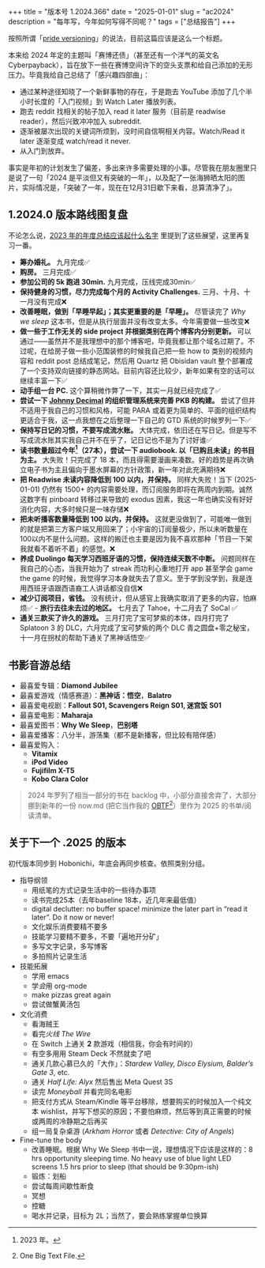 +++
title = "版本号 1.2024.366"
date = "2025-01-01"
slug = "ac2024"
description = "每年写，今年如何写得不同呢？"
tags = ["总结报告"]
+++

按照所谓「[pride versioning](https://mastodon.online/@nikitonsky/113691789641950263)」的说法，目前这篇应该是这么一个标题。

本来给 2024 年定的主题叫「赛博还债」（甚至还有一个洋气的英文名 Cyberpayback），旨在放下一些在赛博空间许下的空头支票和给自己添加的无形压力。毕竟我给自己总结了「感兴趣四部曲」：

- 通过某种途径知晓了一个新鲜事物的存在，于是跑去 YouTube 添加了几个半小时长度的「入门视频」到 Watch Later 播放列表。
- 跑去 reddit 找相关的帖子加入 read it later 服务（目前是 readwise reader），然后兴致冲冲加入 subreddit.
- 逐渐被屡次出现的关键词所烦到，没时间自信啊相关内容。Watch/Read it later 逐渐变成 watch/read it never.
- 从入门到放弃。

事实是年初的计划发生了偏差，多出来许多需要处理的小事。尽管我在朋友圈里只是说了一句「2024 是平淡但又有突破的一年」，以及配了一张海狮晒太阳的图片，实际情况是，「突破了一年，现在在12月31日歇下来看，总算清净了」。
## 1.2024.0 版本路线图复盘

不论怎么说，[2023 年的年度总结应该起什么名字](https://rexarski.com/zh/2023/12/ac2023/) 里提到了这些展望，这里再复习一番。

- **筹办婚礼。** 九月完成✅
- **购房。** 三月完成✅
- **参加公司的 5k 跑进 30min.** 九月完成，压线完成30min✅
- **保持健身的习惯，尽力完成每个月的 Activity Challenges.** 三月、十月、十一月没有完成❌
- **改善睡眠，做到「早睡早起」；其实更重要的是「早睡」。** 尽管读完了 *Why we sleep* 这本书，但是从执行层面并没有改变太多。今年需要做一些改变❌
- **做一些于工作无关的 side project 并根据类别在两个博客内分别更新。** 可以通过——虽然并不是我理想中的那个博客吧，毕竟我都让那个域名过期了。不过呢，在给房子做一些小范围装修的时候我自己把一些 how to 类别的视频内容和 reddit post 总结成笔记，然后用 Quartz 把 Obisidan vault 整个部署成了一个支持双向链接的静态网站。目前内容还比较少，新年如果有空的话可以继续丰富一下✅
- **动手组一台 PC.** 这个算稍微作弊了一下，其实一月就已经完成了✅
- **尝试一下 [Johnny Decimal](https://johnnydecimal.com/) 的组织管理系统来完善 PKB 的构建。** 尝试了但并不适用于我自己的习惯和风格，可能 PARA 或着更为简单的、平面的组织结构更适合于我，这一点我想在之后整理一下自己的 GTD 系统的时候罗列一下✅
- **保持写日记的习惯，不要写成流水账。** 大体完成，依旧还在写日记。但是写不写成流水账其实我自己并不在乎了，记日记也不是为了讨好谁✅
- **读书数量超过今年[^1]（27本），尝试一下 audiobook. 以「已购且未读」的书目为主。** 大失败！只完成了 18 本，而且得需要漫画来凑数。好的趋势是再次确立电子书为主且偏向于墨水屏幕的方针政策，新一年对此充满期待❌
- **把 Readwise 未读内容降低到 100 以内，并保持。** 同样大失败！当下 (2025-01-01) 仍然有 1500+ 的内容需要处理，而订阅服务即将在两周内到期。诚然这数字有 pinboard 转移过来导致的 exodus 因素，我这一年也确实没有好好消化内容，大多时候只是一味存储❌
- **把未听播客数量降低到 100 以内，并保持。** 这就更没做到了，可能唯一做到的就是把第三方客户端又用回来了；小宇宙的订阅量极少，所以未听数量在100以内不是什么问题。这样的搬迁也主要是因为我不喜欢那种「节目一下架我就看不着听不着」的感觉。❌
- **养成 Duolingo 每天学习西班牙语的习惯，保持连续天数不中断。** 问题同样在我自己的心态，当我开始为了 streak 而功利心重地打开 app 甚至学会 game the game 的时候，我觉得学习本身就失去了意义。至于学到没学到，我是连用西班牙语跟西语裔工人讲话都没自信❌
- **减少订阅项目，省钱。** 没有统计，但从感官上我确实取消了更多的内容，怕麻烦✅
- **旅行去往未去过的地区。** 七月去了 Tahoe，十二月去了 SoCal ✅
- **通关三款买了许久的游戏。** 三月打完了宝可梦紫的本体，四月打完了 Splatoon 3 的 DLC，六月完成了宝可梦紫的两个 DLC 青之圆盘+零之秘宝，十一月在拐杖的帮助下通关了黑神话悟空✅

## 书影音游总结

- 最喜爱专辑：**Diamond Jubilee**
- 最喜爱游戏（情感赛道）：**黑神话：悟空**，**Balatro**
- 最喜爱电视剧：**Fallout S01, Scavengers Reign S01, 迷宫饭 S01**
- 最喜爱电影：**Maharaja**
- 最喜爱图书：**Why We Sleep**，**巴别塔**
- 最喜爱播客：八分半，游荡集（都不是新播客，但比较有陪伴感）
- 最喜爱购入：
    - **Vitamix**
    - **iPod Video**
    - **Fujifilm X-T5**
    - **Kobo Clara Color**

> 2024 年罗列了相当一部分的书在 backlog 中，小部分直接舍弃了，大部分挪到新年的一份 now.md (把它当作我的 [OBTF](https://mikegrindle.com/posts/obtf)[^2]）里作为 2025 的书单/阅读清单。

## 关于下一个 .2025 的版本

初代版本同步到 Hobonichi，年底会再同步核查。依照类别分组。

- 指导纲领
    - 用纸笔的方式记录生活中的一些待办事项
    * 读书完成25本（去年baseline 18本，近几年来最低值）
    * digital declutter: no buffer space! minimize the later part in “read it later”. Do it now or never!
    - 文化娱乐消费要精不要多
    - 技能学习要精不要多，不要「遍地开分矿」
    - 多写文字记录，多写博客
    - 多拍照片记录生活
- 技能拓展
    - 学用 emacs
    - 学*会*用 org-mode
    - make pizzas great again
    - 尝试做蟹黄汤包
- 文化消费
    - 看海贼王
    - 看完*火线 The Wire*
    - 在 Switch 上通关 **2** 款游戏（相信我，你会有时间的）
    - 有空多用用 Steam Deck 不然就卖了吧
    - 通关几款心慕已久的「大作」：*Stardew Valley, Disco Elysium, Balder’s Gate 3*, etc.
    - 通关 *Half Life: Alyx* 然后售出 Meta Quest 3S
    - 读完 *Moneyball* 并看完同名电影
    - 把支付方式从 Steam/Kindle 等平台移除，想要购买的时候加入一个纯文本 wishlist，并写下想买的原因；不要怕麻烦，然后等到真正需要的时候或两周的冷静期之后再买
    - 组一局复杂桌游 (*Arkham Horror* 或者 *Detective: City of Angels*)
- Fine-tune the body
    - 改善睡眠。根据 Why We Sleep 书中一说，理想情况下应该是这样的：8 hrs opportunity sleeping time. No heavy use of blue light LED screens 1.5 hrs prior to sleep (that should be 9:30pm-ish)
    - 锻炼：划船
    - 尝试每周间歇性断食
    - 冥想
    - 控糖
    - 喝水并记录，目标为 2L；当然了，要会熟练掌握单位换算

[^1]: 2023 年。
[^2]: One Big Text File.